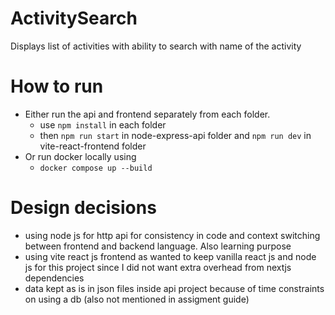 # ActivitySearch

Displays list of activities with ability to search with name of the activity

# How to run

- Either run the api and frontend separately from each folder. 
    - use `npm install` in each folder
    - then `npm run start` in node-express-api folder and `npm run dev` in vite-react-frontend folder
- Or run docker locally using
    - `docker compose up --build`

# Design decisions
- using node js for http api for consistency in code and context switching between frontend and backend language. Also learning purpose
- using vite react js frontend as wanted to keep vanilla react js and node js for this project since I did not want extra overhead from nextjs dependencies
- data kept as is in json files inside api project because of time constraints on using a db (also not
mentioned in assigment guide)

